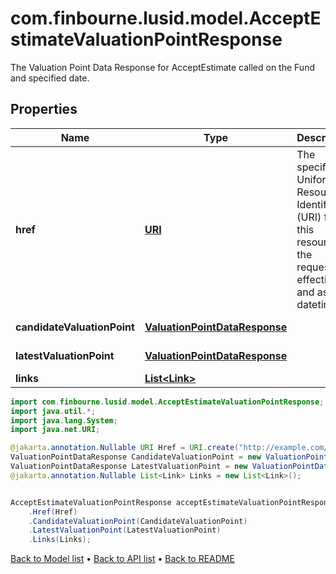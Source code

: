 # com.finbourne.lusid.model.AcceptEstimateValuationPointResponse
The Valuation Point Data Response for AcceptEstimate called on the Fund and specified date.

## Properties

Name | Type | Description | Notes
------------ | ------------- | ------------- | -------------
**href** | [**URI**](URI.md) | The specific Uniform Resource Identifier (URI) for this resource at the requested effective and asAt datetime. | [optional] [default to URI]
**candidateValuationPoint** | [**ValuationPointDataResponse**](ValuationPointDataResponse.md) |  | [default to ValuationPointDataResponse]
**latestValuationPoint** | [**ValuationPointDataResponse**](ValuationPointDataResponse.md) |  | [optional] [default to ValuationPointDataResponse]
**links** | [**List&lt;Link&gt;**](Link.md) |  | [optional] [default to List<Link>]

```java
import com.finbourne.lusid.model.AcceptEstimateValuationPointResponse;
import java.util.*;
import java.lang.System;
import java.net.URI;

@jakarta.annotation.Nullable URI Href = URI.create("http://example.com/Href");
ValuationPointDataResponse CandidateValuationPoint = new ValuationPointDataResponse();
ValuationPointDataResponse LatestValuationPoint = new ValuationPointDataResponse();
@jakarta.annotation.Nullable List<Link> Links = new List<Link>();


AcceptEstimateValuationPointResponse acceptEstimateValuationPointResponseInstance = new AcceptEstimateValuationPointResponse()
    .Href(Href)
    .CandidateValuationPoint(CandidateValuationPoint)
    .LatestValuationPoint(LatestValuationPoint)
    .Links(Links);
```


[Back to Model list](../README.md#documentation-for-models) &#8226; [Back to API list](../README.md#documentation-for-api-endpoints) &#8226; [Back to README](../README.md)
